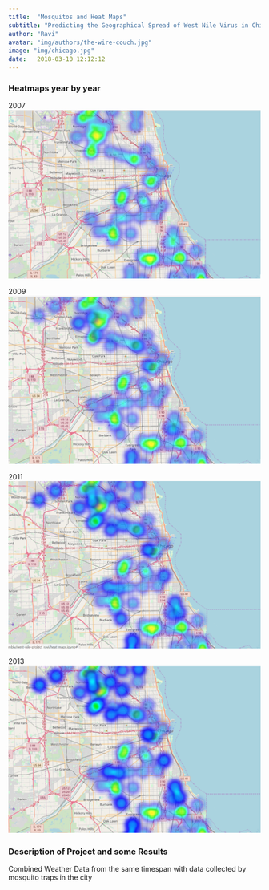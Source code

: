```yaml
---
title:  "Mosquitos and Heat Maps"
subtitle: "Predicting the Geographical Spread of West Nile Virus in Chicago"
author: "Ravi"
avatar: "img/authors/the-wire-couch.jpg"
image: "img/chicago.jpg"
date:   2018-03-10 12:12:12
---
```


### Heatmaps year by year
2007
![png](/img/2007.PNG)

2009
![png](/img/2009.PNG)

2011
![png](/img/2011.PNG)

2013
![png](/img/2013.PNG)

### Description of Project and some Results
Combined Weather Data from the same timespan with data collected by mosquito traps in the city
